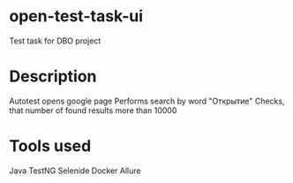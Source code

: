 # open-test-task-ui
Test task for DBO project
# Description
Autotest opens google page
Performs search by word "Открытие"
Checks, that number of found results more than 10000
# Tools used
Java
TestNG
Selenide
Docker
Allure
